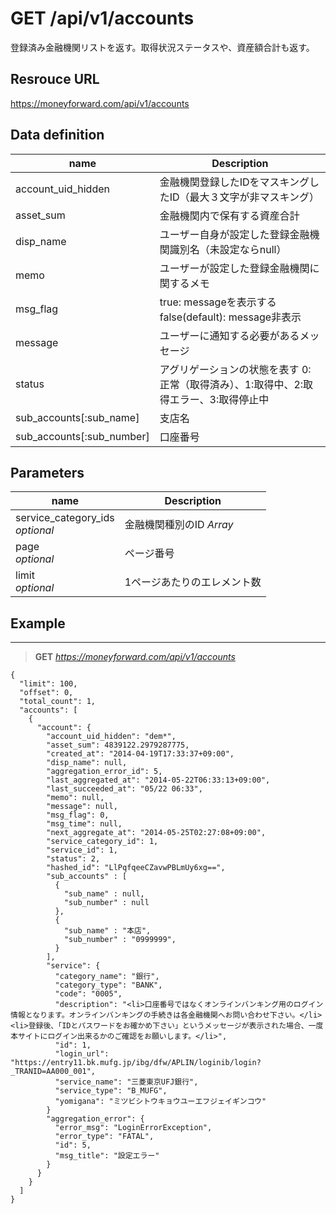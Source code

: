 # GET /api/v1/accounts
登録済み金融機関リストを返す。取得状況ステータスや、資産額合計も返す。

## Resrouce URL
https://moneyforward.com/api/v1/accounts

## Data definition

name | Description 
-----------|------------------------
account_uid_hidden | 金融機関登録したIDをマスキングしたID（最大３文字が非マスキング）
asset_sum | 金融機関内で保有する資産合計
disp_name | ユーザー自身が設定した登録金融機関識別名（未設定ならnull）
memo | ユーザーが設定した登録金融機関に関するメモ
msg_flag | true: messageを表示する false(default): message非表示
message | ユーザーに通知する必要があるメッセージ
status | アグリゲーションの状態を表す 0:正常（取得済み）、1:取得中、2:取得エラー、3:取得停止中
sub_accounts[:sub_name] | 支店名
sub_accounts[:sub_number] | 口座番号

## Parameters
name | Description 
-----------|------------------------
service_category_ids <br> *optional*  | 金融機関種別のID *Array*
page <br> *optional*  | ページ番号
limit  <br> *optional*  | 1ページあたりのエレメント数

 
## Example
***
> **GET** *https://moneyforward.com/api/v1/accounts*

    {
      "limit": 100,
      "offset": 0,
      "total_count": 1,
      "accounts": [
        {
          "account": {
            "account_uid_hidden": "dem*",
            "asset_sum": 4839122.2979287775,
            "created_at": "2014-04-19T17:33:37+09:00",
            "disp_name": null,
            "aggregation_error_id": 5,
            "last_aggregated_at": "2014-05-22T06:33:13+09:00",
            "last_succeeded_at": "05/22 06:33",
            "memo": null,
            "message": null,
            "msg_flag": 0,
            "msg_time": null,
            "next_aggregate_at": "2014-05-25T02:27:08+09:00",
            "service_category_id": 1,
            "service_id": 1,
            "status": 2,
            "hashed_id": "LlPqfqeeCZavwPBLmUy6xg==",
            "sub_accounts" : [
              {
                "sub_name" : null,
                "sub_number" : null
              },
              {
                "sub_name" : "本店",
                "sub_number" : "0999999",
              }
            ],
            "service": {
              "category_name": "銀行",
              "category_type": "BANK",
              "code": "0005",
              "description": "<li>口座番号ではなくオンラインバンキング用のログイン情報となります。オンラインバンキングの手続きは各金融機関へお問い合わせ下さい。</li><li>登録後、「IDとパスワードをお確かめ下さい」というメッセージが表示された場合、一度本サイトにログイン出来るかのご確認をお願いします。</li>",
              "id": 1,
              "login_url": "https://entry11.bk.mufg.jp/ibg/dfw/APLIN/loginib/login?_TRANID=AA000_001",
              "service_name": "三菱東京UFJ銀行",
              "service_type": "B_MUFG",
              "yomigana": "ミツビシトウキョウユーエフジェイギンコウ"
            }
            "aggregation_error": {
              "error_msg": "LoginErrorException",
              "error_type": "FATAL",
              "id": 5,
              "msg_title": "設定エラー"
            }
          }
        }
      ]
    }